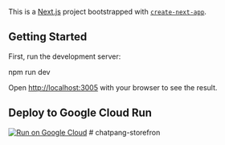 This is a [Next.js](https://nextjs.org/) project bootstrapped with [`create-next-app`](https://github.com/vercel/next.js/tree/canary/packages/create-next-app).

## Getting Started

First, run the development server:

npm run dev

Open [http://localhost:3005](http://localhost:3005) with your browser to see the result.

## Deploy to Google Cloud Run

[![Run on Google Cloud](https://deploy.cloud.run/button.svg)](https://deploy.cloud.run)
#   c h a t p a n g - s t o r e f r o n  
 